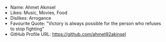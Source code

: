 - Name: Ahmet Akınsel
- Likes: Music, Movies, Food
- Dislikes: Arrogance
- Favourite Quote: "Victory is always possible for the person who refuses to stop fighting"
- GitHub Profile URL: https://github.com/ahmet92akinsel
